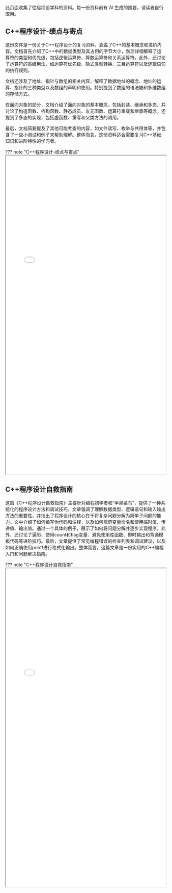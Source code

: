 此页面收集了往届程设学科的资料。每一份资料前有 AI 生成的摘要，请读者自行取用。

## C++程序设计-绩点与寄点

这份文件是一份关于C++程序设计的复习资料，涵盖了C++的基本概念和进阶内容。文档首先介绍了C++中的数据类型及其占用的字节大小，然后详细解释了运算符的类型和优先级，包括逻辑运算符、算数运算符和关系运算符。此外，还讨论了运算符的高级用法，如运算符优先级、隐式类型转换、三目运算符以及逻辑语句的执行规则。

文档还涉及了地址、指针与数组的相关内容，解释了数据地址的概念、地址的运算、指针的三种类型以及数组的声明和使用。特别提到了数组的语法糖和多维数组的存储方式。

在面向对象的部分，文档介绍了面向对象的基本概念，包括封装、继承和多态，并讨论了构造函数、析构函数、静态成员、友元函数、运算符重载和继承等概念。还提到了多态的实现，包括虚函数、重写和父类方法的调用。

最后，文档简要提及了其他可能考查的内容，如文件读写、枚举与共用体等，并包含了一些小测试和例子来帮助理解。整体而言，这份资料适合需要复习C++基础知识和进阶特性的学习者。

??? note "C++程序设计-绩点与寄点"
    <iframe src="/program/docs/C++程序设计-绩点与寄点.pdf" type="application/pdf" width=100% height=1000px></iframe>

## C++程序设计自救指南

这篇《C++程序设计自救指南》主要针对编程初学者和“半熟菜鸟”，提供了一种系统化的程序设计方法和调试技巧。文章强调了理解数据类型、逻辑语句和输入输出方法的重要性，并指出了程序设计的核心在于将复杂问题分解为简单子问题的能力。文中介绍了如何编写伪代码和注释，以及如何规范变量命名和使用临时值、传递值、输出值。通过一个具体的例子，展示了如何将问题分解并逐步实现程序。此外，还讨论了遍历、使用count和flag变量、避免使用库函数、即时输出和背诵模板代码等进阶技巧。最后，文章提供了常见编程错误的检查列表和调试建议，以及如何正确使用printf进行格式化输出。整体而言，这篇文章是一份实用的C++编程入门和问题解决指南。

??? note "C++程序设计自救指南"
    <iframe src="/program/docs/C++程序设计自救指南.pdf" type="application/pdf" width=100% height=1000px></iframe>

